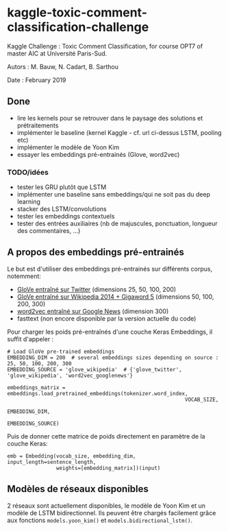 # kaggle-toxic-comment-classification-challenge


Kaggle Challenge : Toxic Comment Classification, for course OPT7 of master AIC at Université Paris-Sud.

Autors : M. Bauw, N. Cadart, B. Sarthou

Date : February 2019


## Done

- lire les kernels pour se retrouver dans le paysage des solutions et prétraitements
- implémenter le baseline (kernel Kaggle - cf. url ci-dessus LSTM, pooling etc)
- implémenter le modèle de Yoon Kim
- essayer les embeddings pré-entrainés (Glove, word2vec)


### TODO/idées

- tester les GRU plutôt que LSTM
- implémenter une baseline sans embeddings/qui ne soit pas du deep learning
- stacker des LSTM/convolutions
- tester les embeddings contextuels
- tester des entrées auxiliaires (nb de majuscules, ponctuation, longueur des commentaires, ...)


## A propos des embeddings pré-entrainés

Le but est d'utiliser des embeddings pré-entrainés sur différents corpus, notemment:
- [GloVe entraîné sur Twitter](https://nlp.stanford.edu/projects/glove/) (dimensions 25, 50, 100, 200)
- [GloVe entraîné sur Wikipedia 2014 + Gigaword 5](https://nlp.stanford.edu/projects/glove/) (dimensions 50, 100, 200, 300)
- [word2vec entraîné sur Google News](https://code.google.com/archive/p/word2vec/) (dimension 300)
- fasttext (non encore disponible par la version actuelle du code)

Pour charger les poids pré-entraînés d'une couche Keras Embeddings, il suffit d'appeler :
```
# Load GloVe pre-trained embeddings
EMBEDDING_DIM = 200  # several embeddings sizes depending on source : 25, 50, 100, 200, 300 
EMBEDDING_SOURCE = 'glove_wikipedia'  # {'glove_twitter', 'glove_wikipedia', 'word2vec_googlenews'}

embeddings_matrix = embeddings.load_pretrained_embeddings(tokenizer.word_index, 
                                                          VOCAB_SIZE, 
                                                          EMBEDDING_DIM, 
                                                          EMBEDDING_SOURCE)
```
Puis de donner cette matrice de poids directement en paramètre de la couche Keras:
```
emb = Embedding(vocab_size, embedding_dim, input_length=sentence_length, 
                weights=[embedding_matrix])(input)
```

## Modèles de réseaux disponibles

2 réseaux sont actuellement disponibles, le modèle de Yoon Kim et un modèle de LSTM bidirectionnel. Ils peuvent être chargés facilement grâce aux fonctions `models.yoon_kim()` et `models.bidirectional_lstm()`.